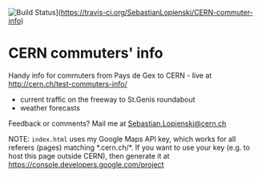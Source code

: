 ![Build
Status](https://travis-ci.org/SebastianLopienski/CERN-commuter-info.svg?branch=master)](https://travis-ci.org/SebastianLopienski/CERN-commuter-info)

# CERN commuters' info

Handy info for commuters from Pays de Gex to CERN - live at http://cern.ch/test-commuters-info/
* current traffic on the freeway to St.Genis roundabout
* weather forecasts

Feedback or comments? Mail me at Sebastian.Lopienski@cern.ch

NOTE: `index.html` uses my Google Maps API key, which works for all referers (pages) matching \*.cern.ch/\*. If you want to use your key (e.g. to host this page outside CERN), then generate it at https://console.developers.google.com/project
